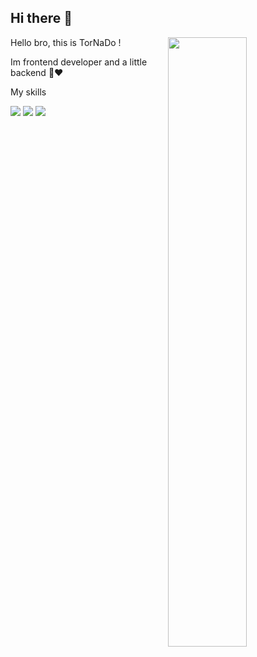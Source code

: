 ## Hi there 👋
<div>
  <img align="right" width="50%" src="https://mir-s3-cdn-cf.behance.net/project_modules/hd/06f21a161921919.63cd7887d0a70.gif" />
  <p width="50%" align="left">Hello bro, this is TorNaDo !</p>
  <p width="50%">Im frontend developer and a little backend 🤏❤️</p>
  <P width="50%">My skills</P>
  <img  src="https://skillicons.dev/icons?i=html,css,bootstrap,tailwind,js,react" />
  <img src="https://skillicons.dev/icons?i=nextjs,ts,npm,git,github" />
  <img src="https://skillicons.dev/icons?i=figma,nodejs,express,mysql,mongo" />
</div>
